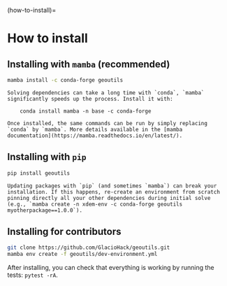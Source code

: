 (how-to-install)=

# How to install

## Installing with ``mamba`` (recommended)

```bash
mamba install -c conda-forge geoutils
```

```{important}
Solving dependencies can take a long time with `conda`, `mamba` significantly speeds up the process. Install it with:

    conda install mamba -n base -c conda-forge

Once installed, the same commands can be run by simply replacing `conda` by `mamba`. More details available in the [mamba documentation](https://mamba.readthedocs.io/en/latest/).
```

## Installing with ``pip``

```bash
pip install geoutils
```

```{warning}
Updating packages with `pip` (and sometimes `mamba`) can break your installation. If this happens, re-create an environment from scratch pinning directly all your other dependencies during initial solve (e.g., `mamba create -n xdem-env -c conda-forge geoutils myotherpackage==1.0.0`).
```

## Installing for contributors

```bash
git clone https://github.com/GlacioHack/geoutils.git
mamba env create -f geoutils/dev-environment.yml
```

After installing, you can check that everything is working by running the tests: `pytest -rA`.
